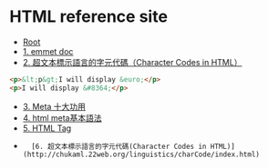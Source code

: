 ﻿# HTML reference site

*   [Root](../README.md)
*   [1. emmet doc](https://docs.emmet.io/cheat-sheet/)
*   [2. 超文本標示語言的字元代碼（Character Codes in HTML）](http://chukaml.22web.org/linguistics/charCode/index.html)
```html
<p>&lt;p&gt;I will display &euro;</p>
<p>I will display &#8364;</p>
```
*   [3. Meta 十大功用](http://www.pcnet.idv.tw/pcnet/html/17.htm)
*   [4. html meta基本語法](https://wcc723.github.io/html/2013/08/22/html-meta/)
*   [5. HTML <meta> Tag](https://www.w3schools.com/tags/tag_meta.asp)
*		[6. 超文本標示語言的字元代碼(Character Codes in HTML)](http://chukaml.22web.org/linguistics/charCode/index.html)







